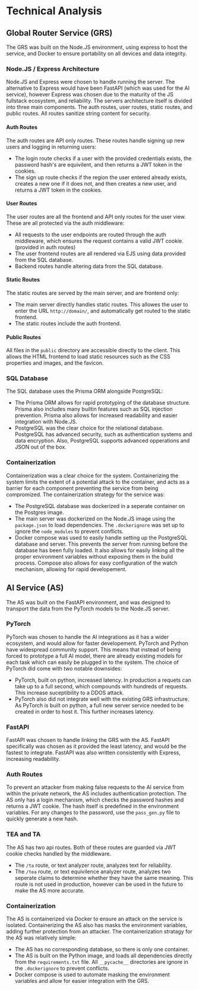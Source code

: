 # Technical Analysis

## Global Router Service (GRS)

The GRS was built on the Node.JS environment, using express to host the service, and Docker to ensure portability on all devices and data integrity.

### Node.JS / Express Architecture

Node.JS and Express were chosen to handle running the server. The alternative to Express would have been FastAPI (which was used for the AI service), however Express was chosen due to the maturity of the JS fullstack ecosystem, and reliability. The servers architecture itself is divided into three main components. The auth routes, user routes, static routes, and public routes. All routes sanitize string content for security.

#### Auth Routes

The auth routes are API only routes. These routes handle signing up new users and logging in returning users:

* The login route checks if a user with the provided credentials exists, the password hash's are equivilent, and then returns a JWT token in the cookies.
* The sign up route checks if the region the user entered already exists, creates a new one if it does not, and then creates a new user, and returns a JWT token in the cookies.

#### User Routes

The user routes are all the frontend and API only routes for the user view. These are all protected via the auth middleware:

* All requests to the user endpoints are routed through the auth middleware, which ensures the request contains a valid JWT cookie. (provided in auth routes)
* The user frontend routes are all rendered via EJS using data provided from the SQL database.
* Backend routes handle altering data from the SQL database.

#### Static Routes

The static routes are served by the main server, and are frontend only:

* The main server directly handles static routes. This allowes the user to enter the URL `http://domain/`, and automatically get routed to the static frontend.
* The static routes include the auth frontend.

#### Public Routes

All files in the `public` directory are accessible directly to the client. This allows the HTML frontend to load static resources such as the CSS properties and images, and the favicon.

### SQL Database

The SQL database uses the Prisma ORM alongside PostgreSQL:

* The Prisma ORM allows for rapid prototyping of the database structure. Prisma also includes many builtin features such as SQL injection prevention. Prisma also allows for increased readability and easier integration with Node.JS.
* PostgreSQL was the clear choice for the relational database. PostgreSQL has advanced security, such as authentication systems and data encryption. Also, PostgreSQL supports advanced opperations and JSON out of the box.

### Containerization

Containerization was a clear choice for the system. Containerizing the system limits the extent of a potential attack to the container, and acts as a barrier for each component preventing the service from being compromized. The containerization strategy for the service was:

* The PostgreSQL database was dockerized in a seperate container on the Postgres image.
* The main server was dockerized on the Node.JS image using the `package.json` to load dependencies. The `.dockerignore` was set up to ignore the `node_modules` to prevent conflicts.
* Docker compose was used to easily handle setting up the PostgreSQL database and server. This prevents the server from running before the database has been fully loaded. It also allows for easily linking all the proper environment variables without exposing them in the build process. Compose also allows for easy configuration of the watch mechanism, allowing for rapid developement.

## AI Service (AS)

The AS was built on the FastAPI environment, and was designed to transport the data from the PyTorch models to the Node.JS server.

### PyTorch

PyTorch was chosen to handle the AI integrations as it has a wider ecosystem, and would allow for faster developement. PyTorch and Python have widespread community support. This means that instead of being forced to prototype a full AI model, there are already existing models for each task which can easily be plugged in to the system. The choice of PyTorch did come with two notable downsides:

* PyTorch, built on python, increased latency. In production a requets can take up to a full second, which compounds with hundreds of requests. This increase suceptibility to a DDOS attack.
* PyTorch also did not integrate well with the existing GRS infrastructure. As PyTorch is built on python, a full new server service needed to be created in order to host it. This further increases latency.

### FastAPI

FastAPI was chosen to handle linking the GRS with the AS. FastAPI specifically was chosen as it provided the least latency, and would be the fastest to integrate. FastAPI was also written consistently with Express, increasing readability.

### Auth Routes

To prevent an attacker from making false requests to the AI service from within the private network, the AS includes authentication protection. The AS only has a login mechanism, which checks the password hashes and returns a JWT cookie. The hash itself is predefined in the environment variables. For any changes to the password, use the `pass_gen.py` file to quickly generate a new hash.

### TEA and TA

The AS has two api routes. Both of these routes are guarded via JWT cookie checks handled by the middleware.

* The `/ta` route, or text analyzer route, analyzes text for reliability.
* The `/tea` route, or text equivilence analyzer route, analyzes two seperate claims to determine whether they have the same meaning. This route is not used in production, however can be used in the future to make the AS more accurate.

### Containerization

The AS is containerized via Docker to ensure an attack on the service is isolated. Containerizing the AS also has masks the environment variables, adding further protection from an attacker. The containerization stratagy for the AS was relatively simple:

* The AS has no corresponding database, so there is only one container.
* The AS is built on the Python image, and loads all dependencies directly from the `requirements.txt` file. All `__pycache__` directories are ignore in the `.dockerignore` to prevent conflicts. 
* Docker compose is used to automate masking the environment variables and allow for easier integration with the GRS.
